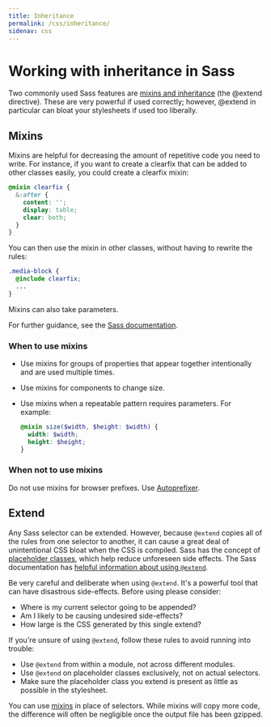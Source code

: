 ```yaml
---
title: Inheritance
permalink: /css/inheritance/
sidenav: css
---
```

# Working with inheritance in Sass

Two commonly used Sass features are [mixins and inheritance](https://sass-lang.com/guide)
(the @extend directive). These are very powerful if used correctly; however,
@extend in particular can bloat your stylesheets if used too liberally.

## Mixins

Mixins are helpful for decreasing the amount of repetitive code you need to write.
For instance, if you want to create a clearfix that can be added to other classes
easily, you could create a clearfix mixin:

  ```scss
  @mixin clearfix {
    &:after {
      content: '';
      display: table;
      clear: both;
    }
  }
  ```

You can then use the mixin in other classes, without having to rewrite the rules:
  ```scss
  .media-block {
    @include clearfix;
    ...
  }
  ```

Mixins can also take parameters.

For further guidance, see the [Sass documentation](https://sass-lang.com/guide).

### When to use mixins

- Use mixins for groups of properties that appear together intentionally and are used multiple times.
- Use mixins for components to change size.
- Use mixins when a repeatable pattern requires parameters. For example:

  ```scss
  @mixin size($width, $height: $width) {
    width: $width;
    height: $height;
  }
  ```

### When not to use mixins
Do not use mixins for browser prefixes. Use [Autoprefixer](https://github.com/postcss/autoprefixer).


## Extend
Any Sass selector can be extended. However, because `@extend` copies all of
the rules from one selector to another, it can cause a great deal of unintentional
CSS bloat when the CSS is compiled. Sass has the concept of [placeholder classes],
which help reduce unforeseen side effects. The Sass documentation has
[helpful information about using `@extend`](http://sass-lang.com/guide).

Be very careful and deliberate when using `@extend`. It's a powerful tool that can have
disastrous side-effects. Before using please consider:

- Where is my current selector going to be appended?
- Am I likely to be causing undesired side-effects?
- How large is the CSS generated by this single extend?

If you're unsure of using `@extend`, follow these rules to avoid running into
trouble:

- Use `@extend` from within a module, not across different modules.
- Use `@extend` on placeholder classes exclusively, not on actual selectors.
- Make sure the placeholder class you extend is present as little as possible in the
  stylesheet.

You can use [mixins] in place of selectors. While mixins will copy more code,
the difference will often be negligible once the output file has been gzipped.

[mixins]: http://sass-lang.com/guide#mixins
[placeholder classes]: http://thesassway.com/intermediate/understanding-placeholder-selectors
